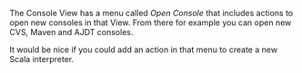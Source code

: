 The Console View has a menu called _Open Console_ that includes actions to open new consoles in that View. From there for example you can open new CVS, Maven and AJDT consoles.

It would be nice if you could add an action in that menu to create a new Scala interpreter.

